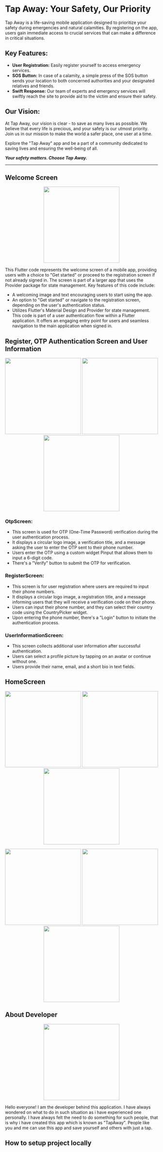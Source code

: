 # Tap Away: Your Safety, Our Priority

Tap Away is a life-saving mobile application designed to prioritize your safety during emergencies and natural calamities. By registering on the app, users gain immediate access to crucial services that can make a difference in critical situations.

## Key Features:

- **User Registration:** Easily register yourself to access emergency services.
- **SOS Button:** In case of a calamity, a simple press of the SOS button sends your location to both concerned authorities and your designated relatives and friends.
- **Swift Response:** Our team of experts and emergency services will swiftly reach the site to provide aid to the victim and ensure their safety.

## Our Vision:

At Tap Away, our vision is clear - to save as many lives as possible. We believe that every life is precious, and your safety is our utmost priority. Join us in our mission to make the world a safer place, one user at a time.

Explore the "Tap Away" app and be a part of a community dedicated to saving lives and ensuring the well-being of all.

**_Your safety matters. Choose Tap Away._**

---

## Welcome Screen

<p align="center">
<img center width="250" src="https://github.com/Vaibhav-kesarwani/Disaster-Management-App/assets/116189379/030680f9-1c0b-425d-8ccb-35a9d6bcd148">
</p>

This Flutter code represents the welcome screen of a mobile app, providing users with a choice to "Get started" or proceed to the registration screen if not already signed in. The screen is part of a larger app that uses the Provider package for state management. Key features of this code include:

- A welcoming image and text encouraging users to start using the app.
- An option to "Get started" or navigate to the registration screen, depending on the user's authentication status.
- Utilizes Flutter's Material Design and Provider for state management.\
  This code is part of a user authentication flow within a Flutter application. It offers an engaging entry point for users and seamless navigation to the main application when signed in.

## Register, OTP Authentication Screen and User Information

<p align="center">
<img width="250" src="https://github.com/Vaibhav-kesarwani/Disaster-Management-App/assets/116189379/e8e56391-074f-4954-819a-c829935e39b2">
<img width="250" src="https://github.com/Vaibhav-kesarwani/Disaster-Management-App/assets/116189379/17304572-34dd-43e4-8667-dd7b59630bae">
<img width="250" src="https://github.com/Vaibhav-kesarwani/Disaster-Management-App/assets/116189379/bc172c7b-50bf-4efa-91ab-5db4432a1470">
</p>

### OtpScreen:

- This screen is used for OTP (One-Time Password) verification during the user authentication process.
- It displays a circular logo image, a verification title, and a message asking the user to enter the OTP sent to their phone number.
- Users enter the OTP using a custom widget Pinput that allows them to input a 6-digit code.
- There's a "Verify" button to submit the OTP for verification.

### RegisterScreen:

- This screen is for user registration where users are required to input their phone numbers.
- It displays a circular logo image, a registration title, and a message informing users that they will receive a verification code on their phone.
- Users can input their phone number, and they can select their country code using the CountryPicker widget.
- Upon entering the phone number, there's a "Login" button to initiate the authentication process.

### UserInformationScreen:

- This screen collects additional user information after successful authentication.
- Users can select a profile picture by tapping on an avatar or continue without one.
- Users provide their name, email, and a short bio in text fields.

## HomeScreen

<p align="center">
<img center width="250" src="https://github.com/Vaibhav-kesarwani/Disaster-Management-App/assets/116189379/99c739fe-b107-4869-94f9-884ac14f0f14">
<img center width="250" src="https://github.com/Vaibhav-kesarwani/Disaster-Management-App/assets/116189379/402df0b6-7c01-49c5-a54e-2712312dcca6">
<img center width="250" src="https://github.com/Vaibhav-kesarwani/Disaster-Management-App/assets/116189379/d41c7a3e-69b7-4ebc-af5d-e4230fa74972">
</p>

<p align="center">
<img center width="250" src="https://github.com/Vaibhav-kesarwani/Disaster-Management-App/assets/116189379/d17cd31b-d6b5-4b9c-9e95-c89831ca4bb7">
<img center width="250" src="https://github.com/Vaibhav-kesarwani/Disaster-Management-App/assets/116189379/d4e8c004-6d34-4809-a3a9-8853227331cb">
<img center width="250" src="https://github.com/Vaibhav-kesarwani/Disaster-Management-App/assets/116189379/0cf6e0a2-a05d-461c-a41c-14ec49ee08b2">
</p>

## About Developer

<p align="center">
<img width="250" src="https://github.com/Vaibhav-kesarwani/Disaster-Management-App/assets/116189379/3fee1c39-cced-4e1f-97d9-fccbdc8f8e98">
</p>

Hello everyone! I am the developer behind this application. I have always wondered on what to do in such situation as i have experienced one personally. I have always felt the need to do something for such people, that is why i have created this app which is known as "TapAway". People like you and me can use this app and save yourself and others with just a tap.

## How to setup project locally

